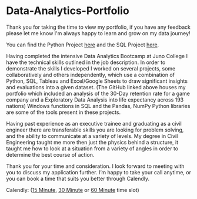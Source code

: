 # Data-Analytics-Portfolio

Thank you for taking the time to view my portfolio, if you have any feedback please let me know I'm always happy to learn and grow on my data journey!

You can find the Python Project [here](https://github.com/VictorSilvano/Data-Analytics-Portfolio/blob/main/Python-Project/VSilvano_Python_Project.ipynb) and the SQL Project [here](https://github.com/VictorSilvano/Data-Analytics-Portfolio/tree/main/SQL-Project).

Having completed the intensive Data Analytics Bootcamp at Juno College I have the technical skills outlined in the job description. In order to demonstrate the skills I developed I worked on several projects, some collaboratively and others independently, which use a combination of Python, SQL, Tableau and Excel/Google Sheets to draw significant insights and evaluations into a given dataset. (The GitHub linked above houses my portfolio which included an analysis of the 30-Day retention rate for a game company and a Exploratory Data Analysis into life expectancy across 193 nations) Windows functions in SQL and the Pandas, NumPy Python libraries are some of the tools present in these projects.

Having past experience as an executive trainee and graduating as a civil engineer there are transferable skills you are looking for problem solving, and the ability to communicate at a variety of levels. My degree in Civil Engineering taught me more then just the physics behind a structure, it taught me how to look at a situation from a variety of angles in order to determine the best course of action. 


Thank you for your time and consideration. I look forward to meeting with you to discuss my application further. I’m happy to take your call anytime, or you can book a time that suits you better through Calendly.

Calendly: ([15 Minute](https://calendly.com/victorsilvano/15min), [30 Minute](https://calendly.com/victorsilvano/30min) or [60 Minute](https://calendly.com/victorsilvano/60min) time slot)
